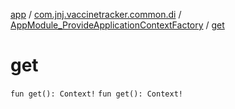 [app](../../index.md) / [com.jnj.vaccinetracker.common.di](../index.md) / [AppModule_ProvideApplicationContextFactory](index.md) / [get](./get.md)

# get

`fun get(): Context!`
`fun get(): Context!`